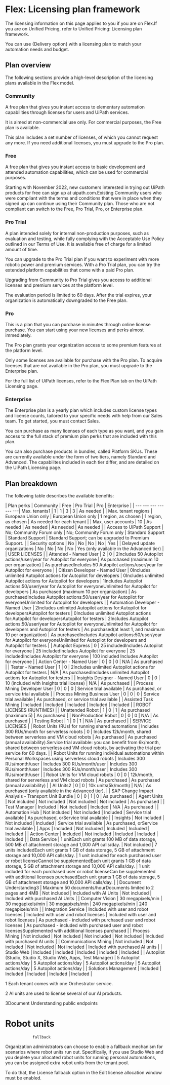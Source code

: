 ﻿# Flex: Licensing plan framework

The licensing information on this page applies to you if you are on Flex.If you are on Unified Pricing, refer to Unified Pricing: Licensing plan framework.

You can use {Delivery option} with a licensing plan to match your automation needs and budget.

## Plan overview

The following sections provide a high-level description of the licensing plans available in the Flex model.


### Community

A free plan that gives you instant access to elementary automation capabilities through licenses for users and UiPath services.

It is aimed at non-commercial use only. For commercial purposes, the Free plan is available.

This plan includes a set number of licenses, of which you cannot request any more. If you need additional licenses, you must upgrade to the Pro plan.


### Free

A free plan that gives you instant access to basic development and attended automation capabilities, which can be used for commercial purposes.

Starting with November 2022, new customers interested in trying out UiPath products for free can sign up at uipath.com.Existing Community users who were compliant with the terms and conditions that were in place when they signed up can continue using their Community plan. Those who are not compliant can switch to the Free, Pro Trial, Pro, or Enterprise plan.


### Pro Trial

A plan intended solely for internal non-production purposes, such as evaluation and testing, while fully complying with the Acceptable Use Policy outlined in our Terms of Use. It is available free of charge for a limited amount of time.

You can upgrade to the Pro Trial plan if you want to experiment with more robotic power and premium services. With a Pro Trial plan, you can try the extended platform capabilities that come with a paid Pro plan.

Upgrading from Community to Pro Trial gives you access to additional licenses and premium services at the platform level.

The evaluation period is limited to 60 days. After the trial expires, your organization is automatically downgraded to the Free plan.


### Pro

This is a plan that you can purchase in minutes through online license purchase. You can start using your new licenses and perks almost immediately.

The Pro plan grants your organization access to some premium features at the platform level.

Only some licenses are available for purchase with the Pro plan. To acquire licenses that are not available in the Pro plan, you must upgrade to the Enterprise plan.

For the full list of UiPath licenses, refer to the Flex Plan tab on the UiPath Licensing page.


### Enterprise

The Enterprise plan is a yearly plan which includes custom
            license types and license counts, tailored to your specific needs with help from our
            Sales team. To get started, you must contact Sales.

You can purchase as many licenses of each type as you want, and you
            gain access to the full stack of premium plan perks that are included with this
            plan.

You can also purchase products in bundles, called Platform SKUs. These
            are currently available under the form of two tiers, namely Standard and
                Advanced. The capabilites included in each tier differ, and are detailed on
            the UiPath Licensing page.


## Plan breakdown

The following table describes the available benefits:


| Plan perks | Community | Free | Pro                             Trial | Pro | Enterprise |
| --- --- --- --- --- ---| Max. tenants1 | 1 | 1 | 3 | 3 | As needed |
| Max. tenant regions | European Union                                 only | European Union                                 only | 1 region, as                                 chosen | 1 region, as                                 chosen | As needed for each tenant |
| Max. user accounts | 10 | As                             needed | As                             needed | As                             needed | As needed |
| Access to UiPath Support | No; Community Forum only | No; Community Forum only | Standard                                 Support | Standard                                 Support | Standard Support; can be upgraded to Premium                                 Support. |
| Security                                         options | No | No | No | No | Yes |
| Delayed update                             organizations | No | No | No | No | Yes (only available in the Advanced                             tier) |
| USER LICENSES |
| Attended - Named User | 2 | 0 | 2Includes 50 Autopilot                                 actions/user/year for Autopilot for everyone | As purchased                                 (maximum 10 per organization) | As purchasedIncludes 50 Autopilot                                 actions/user/year for Autopilot for everyone |
| Citizen Developer - Named User | 0Includes unlimited Autopilot actions for Autopilot for                                 developers | 0Includes unlimited Autopilot actions for Autopilot for                                 developers | 1Includes Autopilot actions:50/user/year                                         for Autopilot for everyoneUnlimited for                                         Autopilot for developers | As purchased                                 (maximum 10 per organization) | As purchasedIncludes Autopilot actions:50/user/year                                         for Autopilot for everyoneUnlimited for                                         Autopilot for developers |
| Automation Developer - Named User | 2Includes unlimited Autopilot actions for:Autopilot for                                         developersAutopilot for                                         testers | 0Includes unlimited Autopilot actions for:Autopilot for                                         developersAutopilot for                                         testers | 2Includes Autopilot actions:50/user/year                                         for Autopilot for everyoneUnlimited for                                         Autopilot for developers and Autopilot for testers | As                                 purchased(at least 1, and maximum 10 per                             organization) | As purchasedIncludes Autopilot actions:50/user/year                                         for Autopilot for everyoneUnlimited for                                         Autopilot for developers and Autopilot for testers |
| Autopilot Express | 0 | 25                                 includedIncludes Autopilot for everyone | 25                                 includedIncludes Autopilot for everyone | 25                                 includedIncludes Autopilot for everyone | 100 included Includes Autopilot for                                 everyone |
| Action Center - Named User | 0 | 0 | 0 | N/A | As purchased |
| Tester - Named User | 1 | 0 | 2Includes unlimited Autopilot actions for Autopilot for                                 testers | N/A | As purchasedIncludes unlimited Autopilot                                 actions for Autopilot for testers |
| Insights Designer - Named User | 0 | 0 | 10 (included                                 with Insights trial license) | N/A | As purchased |
| Process Mining Developer User | 0 | 0 | 0 | Service trial                                 available | As purchased, or service trial available |
| Process Mining Business User | 0 | 0 | 0 | Service trial                                 available | As purchased, or service trial available |
| Assisted Task Mining | Included | Included | Included | Included | Included |
| ROBOT LICENSES (RUNTIMES) |
| Unattended Robot | 1 | 0 | 1 | As purchased                                 (maximum 5) | As purchased |
| NonProduction Robot | 0 | 0 | 0 | N/A | As purchased |
| Testing Robot | 1 | 0 | 1 | N/A | As purchased |
| SERVICE LICENSES |
| Robot Units (RUs) for running shared automations | Includes 300                                 RUs/month for serverless robots | 0 | Includes                                 12k/month, shared between serverless and VM cloud robots | As                                 purchased | As purchased (annual availability).Service                                 trial available: you can benefit from 6k/month, shared between                                 serverless and VM cloud robots, by activating the trial per service                                 for 60 days. |
| Robot Units for running individual automations within Personal Workspaces using serverless cloud robots | Includes 300                                 RUs/month/user | Includes 300                                 RUs/month/user | Includes 300                                 RUs/month/user | Includes 300                                 RUs/month/user | Includes 300 RUs/month/user |
| Robot Units for VM cloud robots | 0 | 0 | 12k/month,                                 shared for serverless and VM cloud robots | As                                 purchased | As purchased (annual availability) |
| AI Units2 | 0 | 0 | 10k                                 units(5k/month) | N/A | As purchased (only available in the Advanced                                 tier). |
| SAP Change Impact Analysis - Transport Unit Bundle | 0 | 0 | 1 | 0 | As purchased |
| Agent Units | Not                                 included | Not                                 included | Not                                 included | Not                                 included | As purchased |
| Test Manager | Included | Not                                 included | Included | N/A | As purchased |
| Automation Hub | Not                                 included | Not                                 included | Included | Service trial                                 available | As purchased, orService trial                             available |
| Insights | Not                                 included | Not                                 included | Included | Service trial                                 available | As purchased, orService trial                             available |
| Apps | Included | Not                                 included | Included | Included | Included |
| Action Center | Included | Not                                 included | Included | Included | Included |
| Data Service | 1                             unitEach unit grants 100 MB of data storage, 500 MB of                             attachment storage and 1,000 API calls/day. | Not                                 included | 7 units                                 includedEach unit grants 1 GB of data storage, 5 GB of                             attachment storage and 10,000 API calls/day. | 1 unit included                                 for each purchased user or robot licenseCannot be                                 supplementedEach unit grants 1 GB of data storage, 5 GB of                             attachment storage and 10,000 API calls/day. | 1 unit included for each purchased user or robot                                 licenseCan be supplemented with additional licenses                                 purchasedEach unit grants 1 GB of data storage, 5 GB of                             attachment storage and 10,000 API calls/day. |
| Document Understanding3 | Maximum 50                                 documents/hourDocuments limited to 2 pages and 4MB | Not                                 included | Included with                                 AI Units | Not                                 included | Included with purchased AI Units |
| Computer Vision | 30                                 megapixels/min | 30                                 megapixels/min | 30                                 megapixels/min | 240                                 megapixels/min | 240 megapixels/min |
| Integration Service | Included with                                 user and robot licenses | Included with                                 user and robot licenses | Included with                                 user and robot licenses | As purchased -                                 included with purchased user and robot licenses | As purchased - included with purchased user and robot                                 licensesSupplemented with additional licenses                             purchased |
| Process Mining | Not                                 included | Not                                 included | Not                                 included | Not                                 included | Included with purchased AI units |
| Communications Mining | Not                                 included | Not                                 included | Not                                 included | Not                                 included | Included with purchased AI units |
| Studio Web | Included | Included | Included | Included | Included |
| Autopilot (Studio, Studio X, Studio Web, Apps, Test                             Manager) | 5 Autopilot                             actions/day | 5 Autopilot                             actions/day | 5 Autopilot                             actions/day | 5 Autopilot                             actions/day | 5 Autopilot actions/day |
| Solutions Management | Included | Included | Included | Included | Included |

1 Each tenant comes with one Orchestrator service.

2 AI units are used to license several of our AI products.

3Document Understanding public endpoints

# Robot units
                fallback

Organization administrators can choose to enable a fallback
                mechanism for scenarios where robot units run out. Specifically, if you use Studio
                Web and you deplete your allocated robot units for running personal automations, you
                can be assigned extra robot units from the tenant pool.

To do that, the
                    License fallback option in the Edit license allocation window must
                be enabled.

